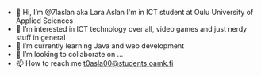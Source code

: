 - 👋 Hi, I’m @7laslan aka Lara Aslan
I'm in ICT student at Oulu University of Applied Sciences
- 👀 I’m interested in ICT technology over all, video games and just nerdy stuff in general
- 🌱 I’m currently learning Java and web development
- 💞️ I’m looking to collaborate on ...
- 📫 How to reach me t0asla00@students.oamk.fi

<!---
7laslan/7laslan is a ✨ special ✨ repository because its `README.md` (this file) appears on your GitHub profile.
You can click the Preview link to take a look at your changes.
--->
